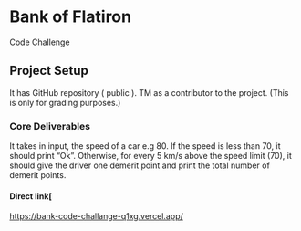   # Bank of Flatiron 
  Code Challenge

## Project Setup
 It has GitHub repository ( public ).
 TM as a contributor to the project. (This is only for grading purposes.)
 
 
 
###  Core Deliverables
 It takes in input, the speed of a car e.g 80. If the speed is less than 70, it should print “Ok”. Otherwise, for every 5 km/s above the speed limit (70), it should give the driver one demerit point and print the total number of demerit points.
 
 
 
#### Direct link[
 https://bank-code-challange-q1xg.vercel.app/
 
